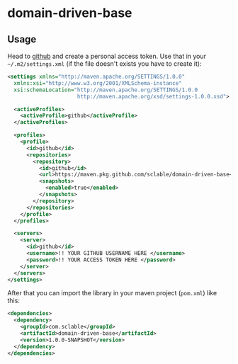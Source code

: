# domain-driven-base

## Usage
Head to [github](https://github.com/settings/tokens) and create a 
personal access token. Use that in your `~/.m2/settings.xml` (if the
file doesn't exists you have to create it):
```xml
<settings xmlns="http://maven.apache.org/SETTINGS/1.0.0"
  xmlns:xsi="http://www.w3.org/2001/XMLSchema-instance"
  xsi:schemaLocation="http://maven.apache.org/SETTINGS/1.0.0
                      http://maven.apache.org/xsd/settings-1.0.0.xsd">

  <activeProfiles>
    <activeProfile>github</activeProfile>
  </activeProfiles>

  <profiles>
    <profile>
      <id>github</id>
      <repositories>
        <repository>
          <id>github</id>
          <url>https://maven.pkg.github.com/sclable/domain-driven-base</url>
          <snapshots>
            <enabled>true</enabled>
          </snapshots>
        </repository>
      </repositories>
    </profile>
  </profiles>

  <servers>
    <server>
      <id>github</id>
      <username>!! YOUR GITHUB USERNAME HERE </username>
      <password>!! YOUR ACCESS TOKEN HERE </password>
    </server>
  </servers>
</settings>
```

After that you can import the library in your maven project (`pom.xml`)
like this:
```xml
<dependencies>
  <dependency>
    <groupId>com.sclable</groupId>
    <artifactId>domain-driven-base</artifactId>
    <version>1.0.0-SNAPSHOT</version>
  </dependency>
</dependencies>
```
